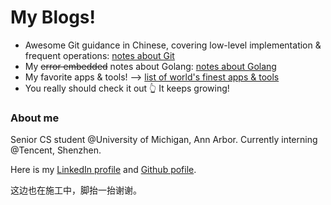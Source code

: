 # My Blogs!

* Awesome Git guidance in Chinese, covering low-level implementation & frequent operations: [notes about Git](https://CCCCY096.github.io/notes_about_git)
* My ~~error embedded~~ notes about Golang: [notes about Golang](https://CCCCY096.github.io/about_golang)
* My favorite apps & tools! --> [list of world's finest apps & tools](https://CCCCY096.github.io/fav_software)
* You really should check it out 👆 It keeps growing!





### About me

Senior CS student @University of Michigan, Ann Arbor. Currently interning @Tencent, Shenzhen.

Here is my [LinkedIn profile](https://www.linkedin.cn/in/chengyuchen97/ "LinkedIn of Chengyu Chen") and [Github pofile](https://github.com/CCCCY096).

这边也在施工中，脚抬一抬谢谢。
